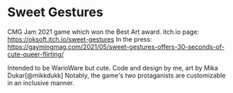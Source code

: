 # Sweet Gestures
CMG Jam 2021 game which won the Best Art award.
itch.io page: https://oksoft.itch.io/sweet-gestures
In the press: https://gaymingmag.com/2021/05/sweet-gestures-offers-30-seconds-of-cute-queer-flirting/

Intended to be WarioWare but cute. Code and design by me, art by Mika Dukar[@mikkdukk]
Notably, the game's two protaganists are customizable in an inclusive manner.
